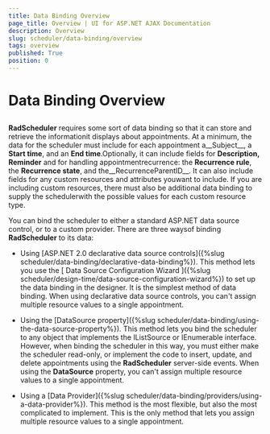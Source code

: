 ```yaml
---
title: Data Binding Overview
page_title: Overview | UI for ASP.NET AJAX Documentation
description: Overview
slug: scheduler/data-binding/overview
tags: overview
published: True
position: 0
---
```


# Data Binding Overview



## 

__RadScheduler__ requires some sort of data binding so that it can store and retrieve the informationit displays about appointments. At a minimum, the data for the scheduler must include for each appointment a__Subject__, a __Start time__, and an __End time__.Optionally, it can include fields for __Description, Reminder__ and for handling appointmentrecurrence: the __Recurrence rule__, the __Recurrence state__, and the__RecurrenceParentID__. It can also include fields for any custom resources and attributes youwant to include. If you are including custom resources, there must also be additional data binding to supply the schedulerwith the possible values for each custom resource type.

You can bind the scheduler to either a standard ASP.NET data source control, or to a custom provider. There are three waysof binding __RadScheduler__ to its data:

* Using [ASP.NET 2.0 declarative data source controls]({%slug scheduler/data-binding/declarative-data-binding%}). This method lets you use the [ Data Source Configuration Wizard ]({%slug scheduler/design-time/data-source-configuration-wizard%}) to set up the data binding in the designer. It is the simplest method of data binding. When using declarative data source controls, you can't assign multiple resource values to a single appointment.

* Using the [DataSource property]({%slug scheduler/data-binding/using-the-data-source-property%}). This method lets you bind the scheduler to any object that implements the IListSource or IEnumerable interface. However, when binding the scheduler in this way, you must either make the scheduler read-only, or implement the code to insert, update, and delete appointments using the __RadScheduler__ server-side events. When using the __DataSource__ property, you can't assign multiple resource values to a single appointment.

* Using a [Data Provider]({%slug scheduler/data-binding/providers/using-a-data-provider%}). This method is the most flexible, but also the most complicated to implement. This is the only method that lets you assign multiple resource values to a single appointment.

